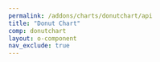 ```yaml
---
permalink: /addons/charts/donutchart/api
title: "Donut Chart"
comp: donutchart
layout: o-component
nav_exclude: true
---
```

